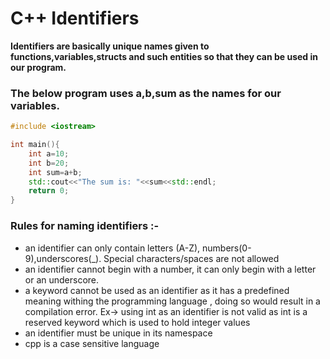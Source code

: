 # C++ Identifiers

**Identifiers are basically unique names given to functions,variables,structs and such entities so that they can be used in our program.**

### The below program uses a,b,sum as the names for our variables.

``` cpp
#include <iostream>

int main(){
    int a=10;
    int b=20;
    int sum=a+b;
    std::cout<<"The sum is: "<<sum<<std::endl;
    return 0;
}
```

### Rules for naming identifiers :-

* an identifier can only contain letters (A-Z), numbers(0-9),underscores(_). Special characters/spaces are not allowed
* an identifier cannot begin with a number, it can only begin with a letter or an underscore.
* a keyword cannot be used as an identifier as it has a predefined meaning withing the programming language , doing so would result in a compilation error. Ex-> using int as an identifier is not valid as int is a reserved keyword which is used to hold integer values
* an identifier must be unique in its namespace
* cpp is a case sensitive language 

